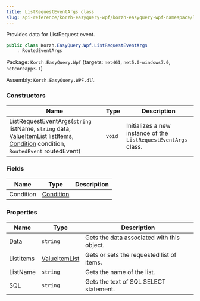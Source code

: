 ```yaml
---
title: ListRequestEventArgs class
slug: api-reference/korzh-easyquery-wpf/korzh-easyquery-wpf-namespace/listrequesteventargs-class
---
```



Provides data for ListRequest event.
```csharp
public class Korzh.EasyQuery.Wpf.ListRequestEventArgs
    : RoutedEventArgs

```
Package: `Korzh.EasyQuery.Wpf` (targets: `net461`, `net5.0-windows7.0`, `netcoreapp3.1`)

Assembly: `Korzh.EasyQuery.WPF.dll`

### Constructors

| Name | Type | Description | 
| --- | --- | --- | 
| ListRequestEventArgs(`string` listName, `string` data, [ValueItemList](/api-reference/korzh-easyquery-wpf/korzh-easyquery-wpf-namespace/valueitemlist-class) listItems, [Condition](/api-reference/korzh-easyquery/korzh-easyquery-namespace/condition-class) condition, `RoutedEvent` routedEvent) | `void` | Initializes a new instance of the `ListRequestEventArgs` class. | 


### Fields

| Name | Type | Description | 
| --- | --- | --- | 
| Condition | [Condition](/api-reference/korzh-easyquery/korzh-easyquery-namespace/condition-class) |  | 


### Properties

| Name | Type | Description | 
| --- | --- | --- | 
| Data | `string` | Gets the data associated with this object. | 
| ListItems | [ValueItemList](/api-reference/korzh-easyquery-wpf/korzh-easyquery-wpf-namespace/valueitemlist-class) | Gets or sets the requested list of items. | 
| ListName | `string` | Gets the name of the list. | 
| SQL | `string` | Gets the text of SQL SELECT statement. |